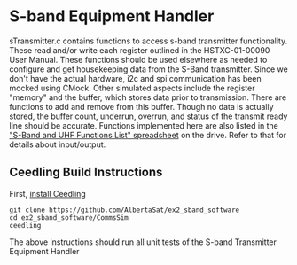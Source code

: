 # S-band Equipment Handler
sTransmitter.c contains functions to access s-band transmitter functionality. These read and/or write each register outlined in the HSTXC-01-00090 User Manual.
These functions should be used elsewhere as needed to configure and get housekeeping 
data from the S-Band transmitter. Since we don't have the actual hardware, i2c and spi communication has 
been mocked using CMock. Other simulated aspects include the register "memory" and the buffer, which stores data prior to transmission. There are functions to add and remove from this buffer. Though no data is actually stored, the buffer count, underrun, overrun, and status of the transmit ready line should be accurate.
Functions implemented here are also listed in the ["S-Band and 
UHF Functions List" spreadsheet](https://docs.google.com/spreadsheets/d/1zNhxhs0KJCp1187Vm3-zAzQHCY31f77l-0nlQmfXu1w/edit#gid=565953736) on the drive. Refer to that for details about input/output.

## Ceedling Build Instructions
First, [install Ceedling](https://github.com/ThrowTheSwitch/Ceedling)
```
git clone https://github.com/AlbertaSat/ex2_sband_software
cd ex2_sband_software/CommsSim
ceedling
```
The above instructions should run all unit tests of the S-band Transmitter Equipment Handler


